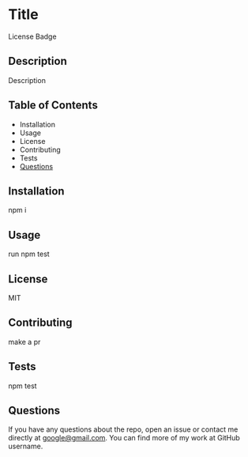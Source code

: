 # Title

  License Badge

  ## Description
  Description

  ## Table of Contents
  - Installation
  - Usage
  - License
  - Contributing
  - Tests
  - [Questions](#Questions)
  
  ## Installation
  npm i

  ## Usage
  run npm test

  ## License
  MIT

  ## Contributing
  make a pr

  ## Tests
  npm test

  ## Questions
  If you have any questions about the repo, open an issue or contact me directly at google@gmail.com. You can find more of my work at GitHub username.
